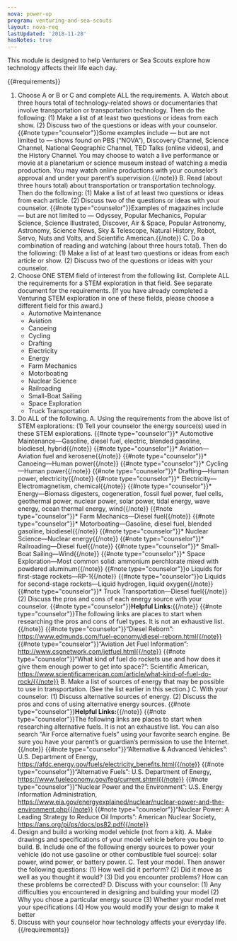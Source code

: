 ```yaml
---
nova: power-up
program: venturing-and-sea-scouts
layout: nova-req
lastUpdated: '2018-11-28'
hasNotes: true
---
```


This module is designed to help Venturers or Sea Scouts explore how technology affects their life each day.

{{#requirements}}
1. Choose A or B or C and complete ALL the requirements.
    A. Watch about three hours total of technology-related shows or documentaries that involve transportation or transportation technology. Then do the following:
        (1) Make a list of at least two questions or ideas from each show.
        (2) Discuss two of the questions or ideas with your counselor.
        {{#note type="counselor"}}Some examples include — but are not limited to — shows found on PBS (“NOVA”), Discovery Channel, Science Channel, National Geographic Channel, TED Talks (online videos), and the History Channel. You may choose to watch a live performance or movie at a planetarium or science museum instead of watching a media production. You may watch online productions with your counselor’s approval and under your parent’s supervision.{{/note}}
    B. Read (about three hours total) about transportation or transportation technology. Then do the following:
        (1) Make a list of at least two questions or ideas from each article.
        (2) Discuss two of the questions or ideas with your counselor.
        {{#note type="counselor"}}Examples of magazines include — but are not limited to — Odyssey, Popular Mechanics, Popular Science, Science Illustrated, Discover, Air & Space, Popular Astronomy, Astronomy, Science News, Sky & Telescope, Natural History, Robot, Servo, Nuts and Volts, and Scientific American.{{/note}}
    C. Do a combination of reading and watching (about three hours total). Then do the following:
        (1) Make a list of at least two questions or ideas from each article or show.
        (2) Discuss two of the questions or ideas with your counselor.
2. Choose ONE STEM field of interest from the following list. Complete ALL the requirements for a STEM exploration in that field. See separate document for the requirements. (If you have already completed a Venturing STEM exploration in one of these fields, please choose a different field for this award.)
    * Automotive Maintenance
    * Aviation
    * Canoeing
    * Cycling
    * Drafting
    * Electricity
    * Energy
    * Farm Mechanics
    * Motorboating
    * Nuclear Science
    * Railroading
    * Small-Boat Sailing
    * Space Exploration
    * Truck Transportation
3. Do ALL of the following.
    A. Using the requirements from the above list of STEM explorations:
        (1) Tell your counselor the energy source(s) used in these STEM explorations.
            {{#note type="counselor"}}* Automotive Maintenance—Gasoline, diesel fuel, electric, blended gasoline, biodiesel, hybrid{{/note}}
            {{#note type="counselor"}}* Aviation—Aviation fuel and kerosene{{/note}}
            {{#note type="counselor"}}* Canoeing—Human power{{/note}}
            {{#note type="counselor"}}* Cycling—Human power{{/note}}
            {{#note type="counselor"}}* Drafting—Human power, electricity{{/note}}
            {{#note type="counselor"}}* Electricity—Electromagnetism, chemical{{/note}}
            {{#note type="counselor"}}* Energy—Biomass digesters, cogeneration, fossil fuel power, fuel cells, geothermal power, nuclear power, solar power, tidal energy, wave energy, ocean thermal energy, wind{{/note}}
            {{#note type="counselor"}}* Farm Mechanics—Diesel fuel{{/note}}
            {{#note type="counselor"}}* Motorboating—Gasoline, diesel fuel, blended gasoline, biodiesel{{/note}}
            {{#note type="counselor"}}* Nuclear Science—Nuclear energy{{/note}}
            {{#note type="counselor"}}* Railroading—Diesel fuel{{/note}}
            {{#note type="counselor"}}* Small-Boat Sailing—Wind{{/note}}
            {{#note type="counselor"}}* Space Exploration—Most common solid: ammonium perchlorate mixed with powdered aluminum{{/note}}
                {{#note type="counselor"}}o Liquids for first-stage rockets—RP-1{{/note}}
                {{#note type="counselor"}}o Liquids for second-stage rockets—Liquid hydrogen, liquid oxygen{{/note}}
            {{#note type="counselor"}}* Truck Transportation—Diesel fuel{{/note}}
        (2) Discuss the pros and cons of each energy source with your counselor.
            {{#note type="counselor"}}**Helpful Links:**{{/note}}
            {{#note type="counselor"}}The following links are places to start when researching the pros and cons of fuel types. It is not an exhaustive list.{{/note}}
            {{#note type="counselor"}}“Diesel Reborn”: https://www.edmunds.com/fuel-economy/diesel-reborn.html{{/note}}
            {{#note type="counselor"}}“Aviation Jet Fuel Information”: http://www.csgnetwork.com/jetfuel.html{{/note}}
            {{#note type="counselor"}}“What kind of fuel do rockets use and how does it give them enough power to get into space?”: Scientific American, https://www.scientificamerican.com/article/what-kind-of-fuel-do-rock/{{/note}}
    B. Make a list of sources of energy that may be possible to use in transportation. (See the list earlier in this section.)
    C. With your counselor:
        (1) Discuss alternative sources of energy.
        (2) Discuss the pros and cons of using alternative energy sources.
            {{#note type="counselor"}}**Helpful Links:**{{/note}}
            {{#note type="counselor"}}The following links are places to start when researching alternative fuels. It is not an exhaustive list. You can also search “Air Force alternative fuels” using your favorite search engine. Be sure you have your parent’s or guardian’s permission to use the Internet.{{/note}}
            {{#note type="counselor"}}“Alternative & Advanced Vehicles”: U.S. Department of Energy, https://afdc.energy.gov/fuels/electricity_benefits.html{{/note}}
            {{#note type="counselor"}}“Alternative Fuels”: U.S. Department of Energy, https://www.fueleconomy.gov/feg/current.shtml{{/note}}
            {{#note type="counselor"}}“Nuclear Power and the Environment”: U.S. Energy Information Administration, https://www.eia.gov/energyexplained/nuclear/nuclear-power-and-the-environment.php{{/note}}
            {{#note type="counselor"}}“Nuclear Power: A Leading Strategy to Reduce Oil Imports”: American Nuclear Society, https://ans.org/pi/ps/docs/ps82.pdf{{/note}}
4. Design and build a working model vehicle (not from a kit).
    A. Make drawings and specifications of your model vehicle before you begin to build.
    B. Include one of the following energy sources to power your vehicle (do not use gasoline or other combustible fuel source): solar power, wind power, or battery power.
    C. Test your model. Then answer the following questions:
        (1) How well did it perform?
        (2) Did it move as well as you thought it would?
        (3) Did you encounter problems? How can these problems be corrected?
    D. Discuss with your counselor:
        (1) Any difficulties you encountered in designing and building your model
        (2) Why you chose a particular energy source
        (3) Whether your model met your specifications
        (4) How you would modify your design to make it better
5. Discuss with your counselor how technology affects your everyday life.
{{/requirements}}
